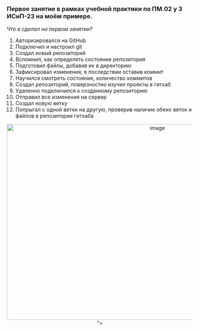 ### Первое занятие в рамках учебной практики по ПМ.02 у 3 ИСиП-23 на моём примере.
_Что я сделал на первом занятии?_
1) Авторизировался на GitHub
2) Подключил и настроил git
3) Создал новый репозиторий
4) Вспомнил, как определять состояние репозитория
5) Подготовил файлы, добавив их в директорию
6) Зафиксировал изменения, в последствии оставив коммит
7) Научился смотреть состояние, количество коммитов
8) Создал репозиторий, поверзностно изучил проекты в гитхаб
9) Удаленно подключился к созданному репозиторию
10) Отправил все изменения на сервер
11) Создал новую ветку
12) Попрыгал с одной ветки на другую, проверив наличие обеих веток и файлов в репозитории гитхаба
<p align="center">
  <img width="800" height="530" src="<img width="800" height="530" alt="image" src="https://github.com/user-attachments/assets/f5deaebc-8158-432f-8318-a142bc33e2a5" />
">
</p>
